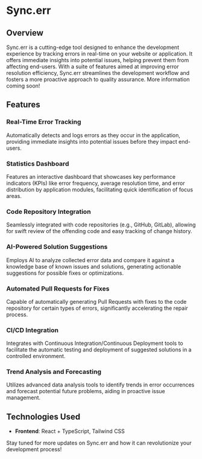# Sync.err

## Overview

Sync.err is a cutting-edge tool designed to enhance the development experience by tracking errors in real-time on your website or application. It offers immediate insights into potential issues, helping prevent them from affecting end-users. With a suite of features aimed at improving error resolution efficiency, Sync.err streamlines the development workflow and fosters a more proactive approach to quality assurance. More information coming soon!

## Features

### Real-Time Error Tracking

Automatically detects and logs errors as they occur in the application, providing immediate insights into potential issues before they impact end-users.

### Statistics Dashboard

Features an interactive dashboard that showcases key performance indicators (KPIs) like error frequency, average resolution time, and error distribution by application modules, facilitating quick identification of focus areas.

### Code Repository Integration

Seamlessly integrated with code repositories (e.g., GitHub, GitLab), allowing for swift review of the offending code and easy tracking of change history.

### AI-Powered Solution Suggestions

Employs AI to analyze collected error data and compare it against a knowledge base of known issues and solutions, generating actionable suggestions for possible fixes or optimizations.

### Automated Pull Requests for Fixes

Capable of automatically generating Pull Requests with fixes to the code repository for certain types of errors, significantly accelerating the repair process.

### CI/CD Integration

Integrates with Continuous Integration/Continuous Deployment tools to facilitate the automatic testing and deployment of suggested solutions in a controlled environment.

### Trend Analysis and Forecasting

Utilizes advanced data analysis tools to identify trends in error occurrences and forecast potential future problems, aiding in proactive issue management.

## Technologies Used

- **Frontend**: React + TypeScript, Tailwind CSS

Stay tuned for more updates on Sync.err and how it can revolutionize your development process!
